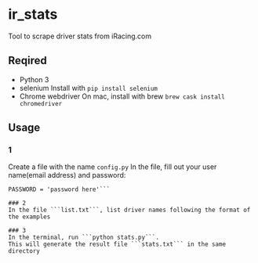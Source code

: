 # ir_stats
Tool to scrape driver stats from iRacing.com

## Reqired 
- Python 3
- selenium
  Install with ```pip install selenium```
- Chrome webdriver
  On mac, install with brew ```brew cask install chromedriver```

## Usage

### 1
Create a file with the name ```config.py```
In the file, fill out your user name(email address) and password:
```USERNAME = 'username here'
PASSWORD = 'password here'```

### 2
In the file ```list.txt```, list driver names following the format of the examples

### 3
In the terminal, run ```python stats.py```.
This will generate the result file ```stats.txt``` in the same directory
